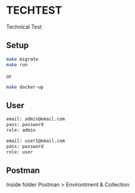 # TECHTEST
Technical Test

## Setup
```bash
make migrate
make run
```
or 

```bash
make docker-up
```

## User
```bash
email: admin@email.com
pass: password
role: admin
```

```bash
email: user1@email.com
pass: password
role: user
```

## Postman
Inside folder Postman > Environtment & Collection 